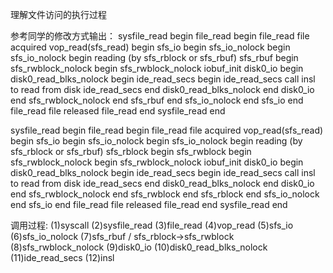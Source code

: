 ﻿理解文件访问的执行过程

参考同学的修改方式输出：
sysfile_read begin
file_read begin
file_read file acquired
vop_read(sfs_read) begin
sfs_io begin
sfs_io_nolock begin
sfs_io_nolock begin reading (by sfs_rblock or sfs_rbuf)
sfs_rbuf begin
sfs_rwblock_nolock begin
sfs_rwblock_nolock iobuf_init
disk0_io begin
disk0_read_blks_nolock begin
ide_read_secs begin
ide_read_secs call insl to read from disk
ide_read_secs end
disk0_read_blks_nolock end
disk0_io end
sfs_rwblock_nolock end
sfs_rbuf end
sfs_io_nolock end
sfs_io end
file_read file released
file_read end
sysfile_read end

sysfile_read begin
file_read begin
file_read file acquired
vop_read(sfs_read) begin
sfs_io begin
sfs_io_nolock begin
sfs_io_nolock begin reading (by sfs_rblock or sfs_rbuf)
sfs_rblock begin
sfs_rwblock begin
sfs_rwblock_nolock begin
sfs_rwblock_nolock iobuf_init
disk0_io begin
disk0_read_blks_nolock begin
ide_read_secs begin
ide_read_secs call insl to read from disk
ide_read_secs end
disk0_read_blks_nolock end
disk0_io end
sfs_rwblock_nolock end
sfs_rwblock end
sfs_rblock end
sfs_io_nolock end
sfs_io end
file_read file released
file_read end
sysfile_read end



调用过程:
(1)syscall
(2)sysfile_read
(3)file_read
(4)vop_read
(5)sfs_io
(6)sfs_io_nolock
(7)sfs_rbuf / sfs_rblock->sfs_rwblock (8)sfs_rwblock_nolock
(9)disk0_io
(10)disk0_read_blks_nolock
(11)ide_read_secs
(12)insl